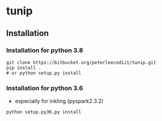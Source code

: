 # tunip

## Installation

### Installation for python 3.8
```shell
git clone https://bitbucket.org/peterleecodiit/tunip.git
pip install .
# or python setup.py install
```

### Installation for python 3.6
- especially for inkling (pyspark2.3.2)
```shell
python setup.py36.py install
```
